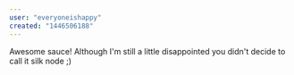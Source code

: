 ```yaml
---
user: "everyoneishappy"
created: "1446506188"
---
```


Awesome sauce!  Although I'm still a little disappointed you didn't decide to call it silk node ;)  
